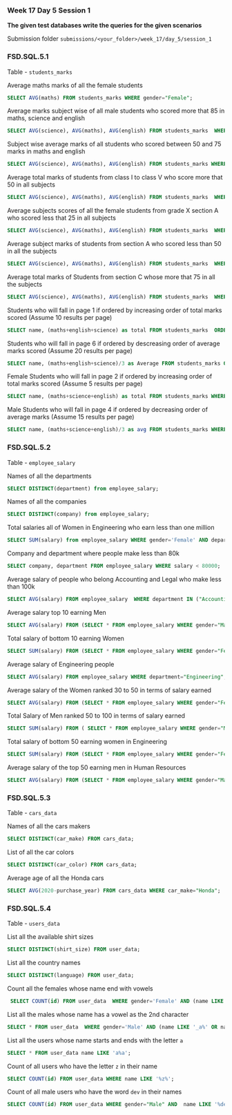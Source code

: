 ### Week 17 Day 5 Session 1

**The given test databases write the queries for the given scenarios**

Submission folder `submissions/<your_folder>/week_17/day_5/session_1`

### FSD.SQL.5.1

Table - `students_marks`

Average maths marks of all the female students

```sql
SELECT AVG(maths) FROM students_marks WHERE gender="Female";
```

Average marks subject wise of all male students who scored more that 85 in maths, science and english

```sql
SELECT AVG(science), AVG(maths), AVG(english) FROM students_marks  WHERE gender="Male" AND (maths>85 AND science > 85 and english > 85);
```

Subject wise average marks of all students who scored between 50 and 75 marks in maths and english

```sql
SELECT AVG(science), AVG(maths), AVG(english) FROM students_marks WHERE ( maths BETWEEN 50 AND 75) AND (science BETWEEN 50 AND 75) AND (english BETWEEN 50 AND 75);
```

Average total marks of students from class I to class V who score more that 50 in all subjects

```sql
SELECT AVG(science), AVG(maths), AVG(english) FROM students_marks  WHERE class IN ("I", "II", "III", "IV" "V")  AND (maths>50  AND science > 50  and english > 50);

```

Average subjects scores of all the female students from grade X  section A who scored  less that 25 in all subjects

```sql
SELECT AVG(science), AVG(maths), AVG(english) FROM students_marks  WHERE class="X" AND gender="Female"  AND section="A" AND (maths < 25  AND science < 25  and english < 25);

```


Average subject marks of students from section A who scored less than 50 in all the subjects

```sql
SELECT AVG(science), AVG(maths), AVG(english) FROM students_marks  WHERE section="A" AND (maths < 50  AND science < 50  and english < 50);
```

Average total marks of Students from section C whose more that 75 in all the subjects

```sql
SELECT AVG(science), AVG(maths), AVG(english) FROM students_marks  WHERE section="C" AND (maths > 75  AND science > 75  and english > 75);
```

Students who will fall in page 1 if ordered by increasing order of total marks scored (Assume 10 results per page)

```sql
SELECT name, (maths+english+science) as total FROM students_marks  ORDER BY total ASC LIMIT 10;
```

Students who will fall in page 6 if ordered by descreasing order of average marks scored (Assume 20 results per page)

```sql
SELECT name, (maths+english+science)/3 as Average FROM students_marks ORDER BY Average DESC LIMIT 100,20;
```


Female Students who will fall in page 2 if ordered by increasing order of total marks scored (Assume 5 results per page)

```sql
SELECT name, (maths+science+english) as total FROM students_marks WHERE gender="Female" ORDER BY total ASC LIMIT 5,5;
```

Male Students who will fall in page 4 if ordered by decreasing order of average marks (Assume 15 results per page)

```sql
SELECT name, (maths+science+english)/3 as avg FROM students_marks WHERE gender="Male" ORDER BY avg DESC LIMIT 45,15;
```

### FSD.SQL.5.2

Table - `employee_salary`

Names of all the departments

```sql
SELECT DISTINCT(department) from employee_salary;
```

Names of all the companies

```sql
SELECT DISTINCT(company) from employee_salary;
```

Total salaries all of Women in Engineering who earn less than one million

```sql
SELECT SUM(salary) from employee_salary WHERE gender='Female' AND department="Engineering" AND salary <1000000;
```

Company and department where people make less than 80k

```sql
SELECT company, department FROM employee_salary WHERE salary < 80000;
```

Average salary of people who belong Accounting and Legal who make less than 100k 

```sql
SELECT AVG(salary) FROM employee_salary  WHERE department IN ("Accounting", "Legal") AND salary < 100000;
```

Average salary top 10 earning Men

```sql
SELECT AVG(salary) FROM (SELECT * FROM employee_salary WHERE gender="Male" ORDER BY salary DESC LIMIT 10) as Avg_top_earning;
```

Total salary of bottom 10 earning Women

```sql
SELECT SUM(salary) FROM (SELECT * FROM employee_salary WHERE gender="Female" ORDER BY salary ASC LIMIT 10) as btm_top;
```

Average salary of  Engineering people

```sql
SELECT AVG(salary) FROM employee_salary WHERE department="Engineering";
```

Average salary of the Women ranked 30 to 50 in terms of salary earned

```sql
SELECT AVG(salary) FROM (SELECT * FROM employee_salary WHERE gender="Female" ORDER BY salary DESC LIMIT 30,20) as Rank;
```

Total Salary of Men ranked 50 to 100 in terms of salary earned

```sql
SELECT SUM(salary) FROM ( SELECT * FROM employee_salary WHERE gender="Male" ORDER BY salary DESC LIMIT 50,50) as Salary_sum;
```

Total salary of bottom 50 earning women in Engineering

```sql
SELECT SUM(salary) FROM (SELECT * FROM employee_salary WHERE gender="Female" AND department="Engineering" ORDER BY salary ASC LIMIT 50) as btm_fifty;
```

Average salary of the top 50 earning men in Human Resources

```sql
SELECT AVG(salary) FROM (SELECT * FROM employee_salary WHERE gender="Male" AND department="Human Resources" ORDER BY salary DESC LIMIT 50) as hmn_rs_top;
```

### FSD.SQL.5.3

Table - `cars_data`

Names of all the cars makers
```sql
SELECT DISTINCT(car_make) FROM cars_data;
```

List of all the car colors
```sql
SELECT DISTINCT(car_color) FROM cars_data;
```

Average age of all the Honda cars 
```sql
SELECT AVG(2020-purchase_year) FROM cars_data WHERE car_make="Honda";
```


### FSD.SQL.5.4

Table - `users_data`

List all the available shirt sizes

```sql
SELECT DISTINCT(shirt_size) FROM user_data;
```

List all the country names 

```sql
SELECT DISTINCT(language) FROM user_data;
```

Count all the females whose name end with vowels

```sql
 SELECT COUNT(id) FROM user_data  WHERE gender='Female' AND (name LIKE '%a' OR name LIKE '%e' OR name LIKE '%i' OR name LIKE '%o' OR name LIKE '%u');
```

List all the males whose name has a vowel as the 2nd character

```sql
SELECT * FROM user_data  WHERE gender='Male' AND (name LIKE '_a%' OR name LIKE '_e%' OR name LIKE '_i%' OR name LIKE '_o%' OR name LIKE '_u%');
```

List all the users whose name starts and ends with the letter `a`

```sql
SELECT * FROM user_data name LIKE 'a%a';
```

Count of all users who have the letter `z` in their name

```sql
SELECT COUNT(id) FROM user_data WHERE name LIKE '%z%';
```

Count of all male users who have the word `dev` in their names

```sql
SELECT COUNT(id) FROM user_data WHERE gender="Male" AND  name LIKE '%dev%';
```